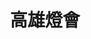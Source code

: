 ---
title: '高雄燈會'
type: '戶外型LED、造型頂棚'
pictures: '["https://raw.githubusercontent.com/chyushya/cms-content/main/content/resources/images/1651124805604-1024-640-06.jpg"]'
---